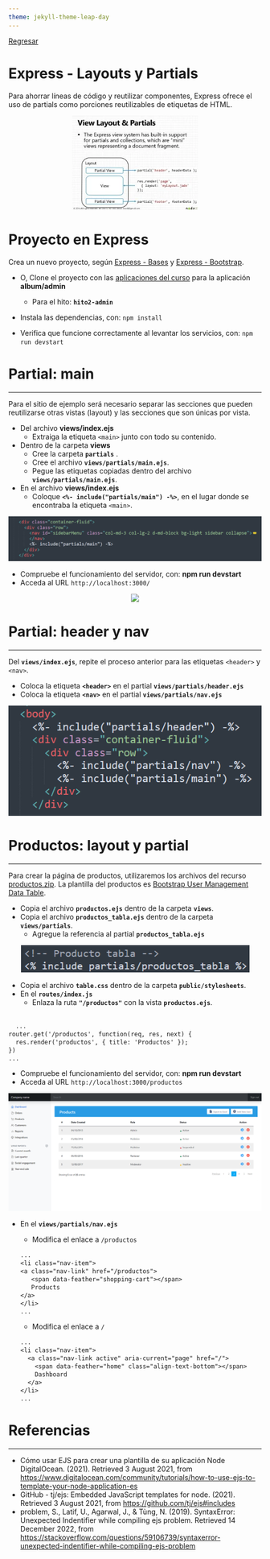 ```yaml
---
theme: jekyll-theme-leap-day
---
```


[Regresar](/DAWM/)

Express - Layouts y Partials
============================

Para ahorrar líneas de código y reutilizar componentes, Express ofrece el uso de partials como porciones reutilizables de etiquetas de HTML.

<p align="center">
  <img width="250" src="imagenes/express_layout.webp">
</p>

Proyecto en Express
===================

Crea un nuevo proyecto, según [Express - Bases](https://dawfiec.github.io/DAWM/tutoriales/express_bases.html) y [Express - Bootstrap](https://dawfiec.github.io/DAWM/tutoriales/express_bootstrap.html).

* O, Clone el proyecto con las [aplicaciones del curso](https://github.com/DAWFIEC/DAWM-apps) para la aplicación **album/admin**
    - Para el hito: **`hito2-admin`**

* Instala las dependencias, con: `npm install`
*  Verifica que funcione correctamente al levantar los servicios, con: `npm run devstart`

Partial: main
=================

* * *

Para el sitio de ejemplo será necesario separar las secciones que pueden reutilizarse otras vistas (layout) y las secciones que son únicas por vista.

* Del archivo **views/index.ejs**
  + Extraiga la etiqueta `<main>` junto con todo su contenido.
* Dentro de la carpeta **views**
  + Cree la carpeta **`partials`** . 
  + Cree el archivo **`views/partials/main.ejs`**.
  + Pegue las etiquetas copiadas dentro del archivo **`views/partials/main.ejs`**.
* En el archivo **views/index.ejs**
  + Coloque **`<%- include("partials/main") -%>`**, en el lugar donde se encontraba la etiqueta `<main>`.

<p align="center">
  <img src="imagenes/partial_main.png">
</p>

* Compruebe el funcionamiento del servidor, con: **npm run devstart**
* Acceda al URL `http://localhost:3000/` 

<p align="center">
  <img src="imagenes/express_bootstrap.png">
</p>


Partial: header y nav
=============================

* * *

Del **`views/index.ejs`**, repite el proceso anterior para las etiquetas `<header>` y `<nav>`.

* Coloca la etiqueta **`<header>`** en el partial  **`views/partials/header.ejs`**
* Coloca la etiqueta **`<nav>`** en el partial  **`views/partials/nav.ejs`**

<p align="center">
  <img src="imagenes/partials.png">
</p>

Productos: layout y partial
===========================

* * *

Para crear la página de productos, utilizaremos los archivos del recurso [productos.zip](archivos/productos.zip). La plantilla del productos es [Bootstrap User Management Data Table](https://www.tutorialrepublic.com/snippets/preview.php?topic=bootstrap&file=user-management-data-table).

* Copia el archivo **`productos.ejs`** dentro de la carpeta **`views`**.
* Copia el archivo **`productos_tabla.ejs`** dentro de la carpeta **`views/partials`**.
  + Agregue la referencia al partial **`productos_tabla.ejs`**

<p align="center">
  <img src="imagenes/partial_productos.png">
</p>

* Copia el archivo **`table.css`** dentro de la carpeta **`public/stylesheets`**. 
* En el **`routes/index.js`**
  + Enlaza la ruta **`"/productos"`** con la vista **`productos.ejs`**.

<pre><code>
  ...
router.get('/productos', function(req, res, next) {
  res.render('productos', { title: 'Productos' });
})
...
</code></pre>  


* Compruebe el funcionamiento del servidor, con: **npm run devstart**
* Acceda al URL `http://localhost:3000/productos` 

<p align="center">
  <img src="imagenes/productos.png">
</p>

* En el **`views/partials/nav.ejs`**
  + Modifica el enlace a `/productos`

  ```
  ...
  <li class="nav-item">
  <a class="nav-link" href="/productos">
     <span data-feather="shopping-cart"></span>
     Products
  </a>
  </li>
  ... 
  ```

  + Modifica el enlace a `/`

  ```
  ...
  <li class="nav-item">
    <a class="nav-link active" aria-current="page" href="/">
      <span data-feather="home" class="align-text-bottom"></span>
      Dashboard
    </a>
  </li>
  ... 
  ```

Referencias 
===========

* * *

* Cómo usar EJS para crear una plantilla de su aplicación Node DigitalOcean. (2021). Retrieved 3 August 2021, from https://www.digitalocean.com/community/tutorials/how-to-use-ejs-to-template-your-node-application-es
* GitHub - tj/ejs: Embedded JavaScript templates for node. (2021). Retrieved 3 August 2021, from https://github.com/tj/ejs#includes
* problem, S., Latif, U., Agarwal, J., & T&#249;ng, N. (2019). SyntaxError: Unexpected Indentifier while compiling ejs problem. Retrieved 14 December 2022, from https://stackoverflow.com/questions/59106739/syntaxerror-unexpected-indentifier-while-compiling-ejs-problem